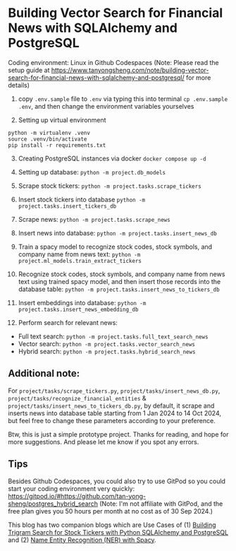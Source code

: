 # Building Vector Search for Financial News with SQLAlchemy and PostgreSQL

Coding environment: Linux in Github Codespaces (Note: Please read the setup guide at https://www.tanyongsheng.com/note/building-vector-search-for-financial-news-with-sqlalchemy-and-postgresql/ for more details)

1. copy `.env.sample` file to `.env` via typing this into terminal `cp .env.sample .env`, and then change the environment variables yourselves

2. Setting up virtual environment

```
python -m virtualenv .venv
source .venv/bin/activate
pip install -r requirements.txt
```

3. Creating PostgreSQL instances via docker `docker compose up -d`

4. Setting up database: `python -m project.db_models`

5. Scrape stock tickers: `python -m project.tasks.scrape_tickers`

6. Insert stock tickers into database `python -m project.tasks.insert_tickers_db`

7. Scrape news: `python -m project.tasks.scrape_news`

8. Insert news into database: `python -m project.tasks.insert_news_db`

9. Train a spacy model to recognize stock codes, stock symbols, and company name from news text: `python -m project.ml_models.train_extract_tickers`

10. Recognize stock codes, stock symbols, and company name from news text using trained spacy model, and then insert those records into the database table: `python -m project.tasks.insert_news_to_tickers_db`

11. Insert embeddings into database: `python -m project.tasks.insert_news_embedding_db`

12. Perform search for relevant news:
- Full text search: `python -m project.tasks.full_text_search_news`
- Vector search: `python -m project.tasks.vector_search_news`
- Hybrid search: `python -m project.tasks.hybrid_search_news`

## Additional note:

For `project/tasks/scrape_tickers.py`, `project/tasks/insert_news_db.py`, `project/tasks/recognize_financial_entities` & `project/tasks/insert_news_to_tickers_db.py`, by default, it scrape and inserts news into database table starting from 1 Jan 2024 to 14 Oct 2024, but feel free to change these parameters according to your preference.

Btw, this is just a simple prototype project. Thanks for reading, and hope for more suggestions. And please let me know if you spot any errors.

## Tips
Besides Github Codespaces, you could also try to use GitPod so you could start your coding environment very quickly: https://gitpod.io/#https://github.com/tan-yong-sheng/postgres_hybrid_search (Note: I'm not affiliate with GitPod, and the free plan gives you 50 hours per month at no cost as of 30 Sep 2024.)

This blog has two companion blogs which are Use Cases of (1) [Building Trigram Search for Stock Tickers with Python SQLAlchemy and PostgreSQL](https://www.tanyongsheng.com/note/building-trigram-search-for-stock-tickers-with-python-sqlalchemy-and-postgresql/) and (2) [Name Entity Recognition (NER) with Spacy](https://www.tanyongsheng.com/note/use-cases-of-name-entity-recognition-ner-with-spacy/).
